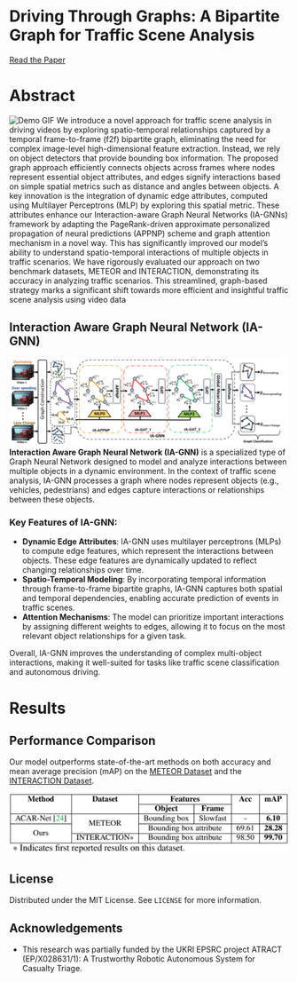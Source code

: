 
# Driving Through Graphs: A Bipartite Graph for Traffic Scene Analysis
[Read the Paper](https://ieeexplore.ieee.org/document/10647492)

# Abstract
![Demo GIF](images/main_1.gif)
We introduce a novel approach for traffic scene analysis in driving videos by exploring spatio-temporal relationships captured by a temporal frame-to-frame (f2f) bipartite graph, eliminating the need for complex image-level high-dimensional feature extraction. Instead, we rely on object detectors that provide bounding box information. The proposed graph approach efficiently connects objects across frames where nodes represent essential object attributes, and edges signify interactions based on simple spatial metrics such as distance and angles between objects. A key innovation is the integration of dynamic edge attributes, computed using Multilayer Perceptrons (MLP) by exploring this spatial metric. These attributes enhance our Interaction-aware Graph Neural Networks (IA-GNNs) framework by adapting the PageRank-driven approximate personalized propagation of neural predictions (APPNP) scheme and graph attention mechanism in a novel way. This has significantly improved our model’s ability to understand spatio-temporal interactions of multiple objects in traffic scenarios. We have rigorously evaluated our approach on two benchmark datasets, METEOR and INTERACTION, demonstrating its accuracy in analyzing traffic scenarios. This streamlined, graph-based strategy marks a significant shift towards more efficient and insightful traffic scene analysis using video data


## Interaction Aware Graph Neural Network (IA-GNN)
![IA-GNN](images/Main_Fig_1.png)
**Interaction Aware Graph Neural Network (IA-GNN)** is a specialized type of Graph Neural Network designed to model and analyze interactions between multiple objects in a dynamic environment. In the context of traffic scene analysis, IA-GNN processes a graph where nodes represent objects (e.g., vehicles, pedestrians) and edges capture interactions or relationships between these objects.

### Key Features of IA-GNN:
- **Dynamic Edge Attributes**: IA-GNN uses multilayer perceptrons (MLPs) to compute edge features, which represent the interactions between objects. These edge features are dynamically updated to reflect changing relationships over time.
- **Spatio-Temporal Modeling**: By incorporating temporal information through frame-to-frame bipartite graphs, IA-GNN captures both spatial and temporal dependencies, enabling accurate prediction of events in traffic scenes.
- **Attention Mechanisms**: The model can prioritize important interactions by assigning different weights to edges, allowing it to focus on the most relevant object relationships for a given task.

Overall, IA-GNN improves the understanding of complex multi-object interactions, making it well-suited for tasks like traffic scene classification and autonomous driving.

# Results

## Performance Comparison
Our model outperforms state-of-the-art methods on both accuracy and mean average precision (mAP) on the [METEOR Dataset](https://gamma.umd.edu/researchdirections/autonomousdriving/meteor/) and the [INTERACTION Dataset](https://interaction-dataset.com/).

![Results Table](images/Capture.PNG)
## License
Distributed under the MIT License. See `LICENSE` for more information.

## Acknowledgements
- This research was partially funded by the UKRI EPSRC project ATRACT (EP/X028631/1): A Trustworthy Robotic Autonomous System for Casualty Triage.

